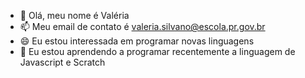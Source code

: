 - 👋 Olá, meu nome é Valéria
- 📫 Meu email de contato é valeria.silvano@escola.pr.gov.br
- 😄 Eu estou interessada em programar novas linguagens
- 🌱 Eu estou aprendendo a programar recentemente a linguagem de Javascript e Scratch
